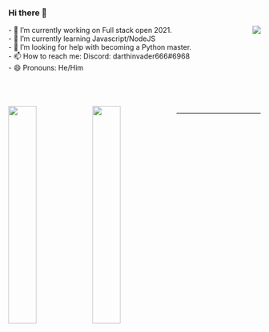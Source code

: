 ### Hi there 👋


<!--- **simonGreenwood/simonGreenwood** is a ✨ _special_ ✨ repository because its `README.md` (this file) appears on your GitHub profile.

Here are some ideas to get you started:-->

<img src="https://github-readme-stats.vercel.app/api/top-langs/?username=simonGreenwood&show-icons=true&theme=nord" align="right"/>
- 🔭 I’m currently working on Full stack open 2021. <br>
- 🌱 I’m currently learning Javascript/NodeJS <!--- - 👯 I’m looking to collaborate on React projects --> <br>
- 🤔 I’m looking for help with becoming a Python master. <!--- 💬 Ask me about discord.py--><br>
- 📫 How to reach me: Discord: darthinvader666#6968 <br>
- 😄 Pronouns: He/Him<br>
<br>
<br>
<br> 
<br>
<img src="https://github-readme-stats.vercel.app/api?username=simonGreenwood&show_icons=true&theme=nord" align="bottom" style="float: left; width: 33.33%;"/>
<img src="https://github-readme-streak-stats.herokuapp.com/?user=simonGreenwood&theme=nord" align="bottom" style="float: left; width: 33.33%;"/>
<!--- - ⚡ Fun fact: ... -->
<hr>
<!--- [![My GitHub stats](https://github-readme-stats.vercel.app/api?username=simonGreenwood&show_icons=true&theme=nord)](https://github.com/anuraghazra/github-readme-stats)

[![My GitHub Streak](https://github-readme-streak-stats.herokuapp.com/?user=simonGreenwood&theme=nord)](https://git.io/streak-stats)

[![My top languages](https://github-readme-stats.vercel.app/api/top-langs/?username=simonGreenwood&show-icons=true&theme=nord)](https://github.com/anuraghazra/github-readme-stats)-->
